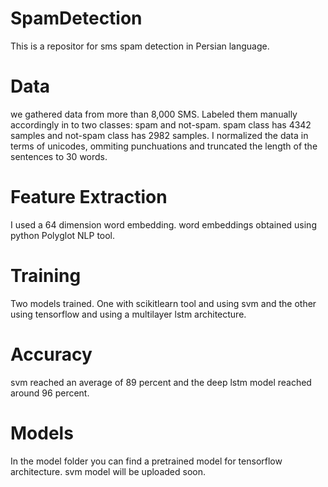 # SpamDetection
This is a repositor for sms spam detection in Persian language. 

# Data
we gathered data from more than 8,000 SMS. Labeled them manually accordingly in to two classes: spam and not-spam. spam class has 4342 samples and not-spam class has 2982 samples. I normalized the data in terms of unicodes, ommiting punchuations and truncated the length of the sentences to 30 words.

# Feature Extraction
I used a 64 dimension word embedding. word embeddings obtained using python Polyglot NLP tool.

# Training
Two models trained. One with scikitlearn tool and using svm and the other using tensorflow and using a multilayer lstm architecture. 

# Accuracy
svm reached an average of 89 percent and the deep lstm model reached around 96 percent. 

# Models
In the model folder you can find a pretrained model for tensorflow architecture. svm model will be uploaded soon. 
